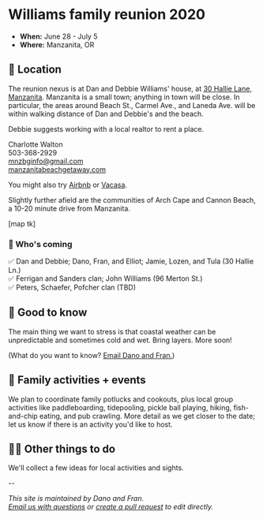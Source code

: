 # Williams family reunion 2020

- **When:** June 28 - July 5
- **Where:** Manzanita, OR


## 📍 Location

The reunion nexus is at Dan and Debbie Williams' house, at [30 Hallie Lane, Manzanita](https://goo.gl/maps/EYK9GneynYkbYz5w9). Manzanita is a small town; anything in town will be close. In particular, the areas around Beach St., Carmel Ave., and Laneda Ave. will be within walking distance of Dan and Debbie's and the beach.

Debbie suggests working with a local realtor to rent a place.

Charlotte Walton  
503-368-2929  
mnzbginfo@gmail.com  
[manzanitabeachgetaway.com](http://manzanitabeachgetaway.com)

You might also try [Airbnb](https://www.airbnb.com/s/Manzanita--OR) or [Vacasa](https://www.vacasa.com/usa/Oregon/Manzanita/).

Slightly further afield are the communities of Arch Cape and Cannon Beach, a 10-20 minute drive from Manzanita.

[map tk]

### 🙋 Who's coming

✅ Dan and Debbie; Dano, Fran, and Elliot; Jamie, Lozen, and Tula (30 Hallie Ln.)  
✅ Ferrigan and Sanders clan; John Williams (96 Merton St.)  
✅ Peters, Schaefer, Pofcher clan (TBD)  


## 🤔 Good to know

The main thing we want to stress is that coastal weather can be unpredictable and sometimes cold and wet. Bring layers. More soon!

(What do you want to know? [Email Dano and Fran.](mailto:francesduncan@gmail.com))

## 🎉 Family activities + events

We plan to coordinate family potlucks and cookouts, plus local group activities like paddleboarding, tidepooling, pickle ball playing, hiking, fish-and-chip eating, and pub crawling. More detail as we get closer to the date; let us know if there is an activity you'd like to host.

## 🏄‍♀️ Other things to do

We'll collect a few ideas for local activities and sights.


-- 

_This site is maintained by Dano and Fran._  
_[Email us with questions](mailto:francesduncan@gmail.com) or [create a pull request](https://github.com/frangrit/williams-2020) to edit directly._






